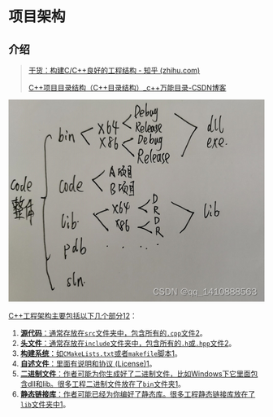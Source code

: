 # 项目架构

## 介绍

> [干货：构建C/C++良好的工程结构 - 知乎 (zhihu.com)](https://zhuanlan.zhihu.com/p/59450618)
>
> [C++项目目录结构（C++目录结构）_c++万能目录-CSDN博客](https://blog.csdn.net/Dontla/article/details/120137863)

![7f49cf73112f4e05943a3a0dde6ebcff](../../assets/7_7f49cf73112f4e05943a3a0dde6ebcff.png)

[C++工程架构主要包括以下几个部分](https://zhuanlan.zhihu.com/p/59450618)[1](https://zhuanlan.zhihu.com/p/59450618)[2](https://blog.csdn.net/Dontla/article/details/120137863)：

1. [**源代码**：通常存放在`src`文件夹中，包含所有的`.cpp`文件](https://blog.csdn.net/Dontla/article/details/120137863)[2](https://blog.csdn.net/Dontla/article/details/120137863)。
2. [**头文件**：通常存放在`include`文件夹中，包含所有的`.h`或`.hpp`文件](https://blog.csdn.net/Dontla/article/details/120137863)[2](https://blog.csdn.net/Dontla/article/details/120137863)。
3. [**构建系统**：如`CMakeLists.txt`或者`makefile`脚本](https://zhuanlan.zhihu.com/p/59450618)[1](https://zhuanlan.zhihu.com/p/59450618)。
4. [**自述文件**：里面有说明和协议 (License)](https://zhuanlan.zhihu.com/p/59450618)[1](https://zhuanlan.zhihu.com/p/59450618)。
5. [**二进制文件**：作者可能为你生成好了二进制文件，比如Windows下它里面包含dll和lib。很多工程二进制文件放在了`bin`文件夹](https://zhuanlan.zhihu.com/p/59450618)[1](https://zhuanlan.zhihu.com/p/59450618)。
6. [**静态链接库**：作者可能已经为你编好了静态库。很多工程静态链接库放在了`lib`文件夹中](https://zhuanlan.zhihu.com/p/59450618)[1](https://zhuanlan.zhihu.com/p/59450618)。